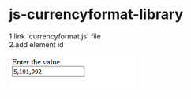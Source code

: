 # js-currencyformat-library

1.link 'currencyformat.js' file                                                                                                   
2.add element id 
<script>
     $(document).ready(function () {
         $("#element_id").currencyFormat({
             
         });
     });
 </script>
![alt text](https://github.com/AnuruddhaEkanayake/js-currencyformat-library/blob/master/Screenshot_2019-01-31%20JSLibrary.png)
